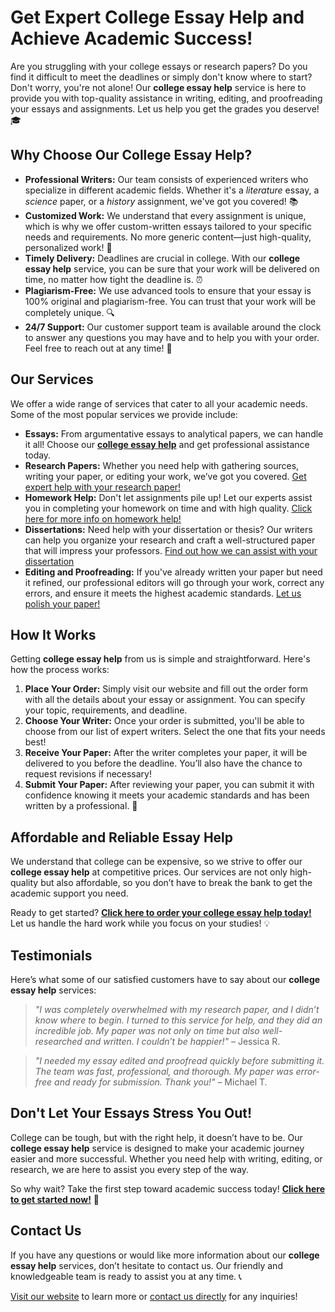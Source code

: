 <h1>Get Expert College Essay Help and Achieve Academic Success!</h1>

<p>Are you struggling with your college essays or research papers? Do you find it difficult to meet the deadlines or simply don't know where to start? Don't worry, you're not alone! Our <strong>college essay help</strong> service is here to provide you with top-quality assistance in writing, editing, and proofreading your essays and assignments. Let us help you get the grades you deserve! 🎓</p>

<h2>Why Choose Our College Essay Help?</h2>

<ul>
  <li><strong>Professional Writers:</strong> Our team consists of experienced writers who specialize in different academic fields. Whether it's a <em>literature</em> essay, a <em>science</em> paper, or a <em>history</em> assignment, we've got you covered! 📚</li>
  <li><strong>Customized Work:</strong> We understand that every assignment is unique, which is why we offer custom-written essays tailored to your specific needs and requirements. No more generic content—just high-quality, personalized work! 📝</li>
  <li><strong>Timely Delivery:</strong> Deadlines are crucial in college. With our <strong>college essay help</strong> service, you can be sure that your work will be delivered on time, no matter how tight the deadline is. ⏰</li>
  <li><strong>Plagiarism-Free:</strong> We use advanced tools to ensure that your essay is 100% original and plagiarism-free. You can trust that your work will be completely unique. 🔍</li>
  <li><strong>24/7 Support:</strong> Our customer support team is available around the clock to answer any questions you may have and to help you with your order. Feel free to reach out at any time! 💬</li>
</ul>

<h2>Our Services</h2>

<p>We offer a wide range of services that cater to all your academic needs. Some of the most popular services we provide include:</p>

<ul>
  <li><strong>Essays:</strong> From argumentative essays to analytical papers, we can handle it all! Choose our <a href="https://tinyurl.com/topessay?keyword=college+essay+help" target="_blank"><strong>college essay help</strong></a> and get professional assistance today.</li>
  <li><strong>Research Papers:</strong> Whether you need help with gathering sources, writing your paper, or editing your work, we’ve got you covered. <a href="https://tinyurl.com/topessay?keyword=college+essay+help" target="_blank">Get expert help with your research paper!</a></li>
  <li><strong>Homework Help:</strong> Don't let assignments pile up! Let our experts assist you in completing your homework on time and with high quality. <a href="https://tinyurl.com/topessay?keyword=college+essay+help" target="_blank">Click here for more info on homework help!</a></li>
  <li><strong>Dissertations:</strong> Need help with your dissertation or thesis? Our writers can help you organize your research and craft a well-structured paper that will impress your professors. <a href="https://tinyurl.com/topessay?keyword=college+essay+help" target="_blank">Find out how we can assist with your dissertation</a></li>
  <li><strong>Editing and Proofreading:</strong> If you've already written your paper but need it refined, our professional editors will go through your work, correct any errors, and ensure it meets the highest academic standards. <a href="https://tinyurl.com/topessay?keyword=college+essay+help" target="_blank">Let us polish your paper!</a></li>
</ul>

<h2>How It Works</h2>

<p>Getting <strong>college essay help</strong> from us is simple and straightforward. Here's how the process works:</p>

<ol>
  <li><strong>Place Your Order:</strong> Simply visit our website and fill out the order form with all the details about your essay or assignment. You can specify your topic, requirements, and deadline.</li>
  <li><strong>Choose Your Writer:</strong> Once your order is submitted, you'll be able to choose from our list of expert writers. Select the one that fits your needs best!</li>
  <li><strong>Receive Your Paper:</strong> After the writer completes your paper, it will be delivered to you before the deadline. You’ll also have the chance to request revisions if necessary!</li>
  <li><strong>Submit Your Paper:</strong> After reviewing your paper, you can submit it with confidence knowing it meets your academic standards and has been written by a professional. 📑</li>
</ol>

<h2>Affordable and Reliable Essay Help</h2>

<p>We understand that college can be expensive, so we strive to offer our <strong>college essay help</strong> at competitive prices. Our services are not only high-quality but also affordable, so you don’t have to break the bank to get the academic support you need.</p>

<p>Ready to get started? <a href="https://tinyurl.com/topessay?keyword=college+essay+help" target="_blank"><strong>Click here to order your college essay help today!</strong></a> Let us handle the hard work while you focus on your studies! 💡</p>

<h2>Testimonials</h2>

<p>Here’s what some of our satisfied customers have to say about our <strong>college essay help</strong> services:</p>

<blockquote>
  <p><em>"I was completely overwhelmed with my research paper, and I didn’t know where to begin. I turned to this service for help, and they did an incredible job. My paper was not only on time but also well-researched and written. I couldn’t be happier!"</em> – Jessica R.</p>
</blockquote>

<blockquote>
  <p><em>"I needed my essay edited and proofread quickly before submitting it. The team was fast, professional, and thorough. My paper was error-free and ready for submission. Thank you!"</em> – Michael T.</p>
</blockquote>

<h2>Don't Let Your Essays Stress You Out!</h2>

<p>College can be tough, but with the right help, it doesn’t have to be. Our <strong>college essay help</strong> service is designed to make your academic journey easier and more successful. Whether you need help with writing, editing, or research, we are here to assist you every step of the way.</p>

<p>So why wait? Take the first step toward academic success today! <a href="https://tinyurl.com/topessay?keyword=college+essay+help" target="_blank"><strong>Click here to get started now!</strong></a> 🌟</p>

<h2>Contact Us</h2>

<p>If you have any questions or would like more information about our <strong>college essay help</strong> services, don’t hesitate to contact us. Our friendly and knowledgeable team is ready to assist you at any time. 📞</p>

<p><a href="https://tinyurl.com/topessay?keyword=college+essay+help" target="_blank">Visit our website</a> to learn more or <a href="https://tinyurl.com/topessay?keyword=college+essay+help" target="_blank">contact us directly</a> for any inquiries!</p>
